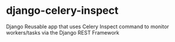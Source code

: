 # django-celery-inspect
Django Reusable app that uses Celery Inspect command to monitor workers/tasks via the Django REST Framework
